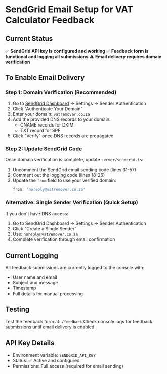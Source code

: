 # SendGrid Email Setup for VAT Calculator Feedback

## Current Status
✅ **SendGrid API key is configured and working**
✅ **Feedback form is functional and logging all submissions**
⚠️ **Email delivery requires domain verification**

## To Enable Email Delivery

### Step 1: Domain Verification (Recommended)
1. Go to [SendGrid Dashboard](https://app.sendgrid.com/) → Settings → Sender Authentication
2. Click "Authenticate Your Domain"
3. Enter your domain: `vatremover.co.za`
4. Add the provided DNS records to your domain:
   - CNAME records for DKIM
   - TXT record for SPF
5. Click "Verify" once DNS records are propagated

### Step 2: Update SendGrid Code
Once domain verification is complete, update `server/sendgrid.ts`:

1. Uncomment the SendGrid email sending code (lines 31-57)
2. Comment out the logging code (lines 18-26)
3. Update the `from` field to use your verified domain:
   ```typescript
   from: 'noreply@vatremover.co.za'
   ```

### Alternative: Single Sender Verification (Quick Setup)
If you don't have DNS access:
1. Go to SendGrid Dashboard → Settings → Sender Authentication
2. Click "Create a Single Sender"
3. Use: `noreply@vatremover.co.za`
4. Complete verification through email confirmation

## Current Logging
All feedback submissions are currently logged to the console with:
- User name and email
- Subject and message
- Timestamp
- Full details for manual processing

## Testing
Test the feedback form at: `/feedback`
Check console logs for feedback submissions until email delivery is enabled.

## API Key Details
- Environment variable: `SENDGRID_API_KEY`
- Status: ✅ Active and configured
- Permissions: Full access (required for email sending)